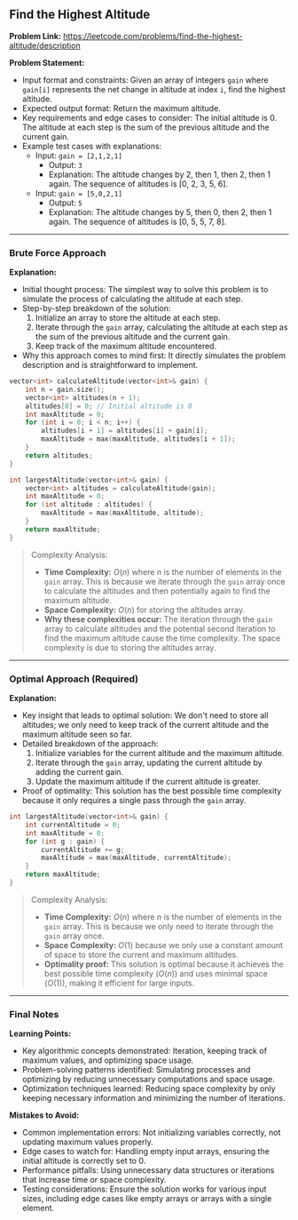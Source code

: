## Find the Highest Altitude
**Problem Link:** https://leetcode.com/problems/find-the-highest-altitude/description

**Problem Statement:**
- Input format and constraints: Given an array of integers `gain` where `gain[i]` represents the net change in altitude at index `i`, find the highest altitude.
- Expected output format: Return the maximum altitude.
- Key requirements and edge cases to consider: The initial altitude is 0. The altitude at each step is the sum of the previous altitude and the current gain.
- Example test cases with explanations:
  - Input: `gain = [2,1,2,1]`
    - Output: `3`
    - Explanation: The altitude changes by 2, then 1, then 2, then 1 again. The sequence of altitudes is [0, 2, 3, 5, 6].
  - Input: `gain = [5,0,2,1]`
    - Output: `5`
    - Explanation: The altitude changes by 5, then 0, then 2, then 1 again. The sequence of altitudes is [0, 5, 5, 7, 8].

---

### Brute Force Approach

**Explanation:**
- Initial thought process: The simplest way to solve this problem is to simulate the process of calculating the altitude at each step.
- Step-by-step breakdown of the solution:
  1. Initialize an array to store the altitude at each step.
  2. Iterate through the `gain` array, calculating the altitude at each step as the sum of the previous altitude and the current gain.
  3. Keep track of the maximum altitude encountered.
- Why this approach comes to mind first: It directly simulates the problem description and is straightforward to implement.

```cpp
vector<int> calculateAltitude(vector<int>& gain) {
    int n = gain.size();
    vector<int> altitudes(n + 1);
    altitudes[0] = 0; // Initial altitude is 0
    int maxAltitude = 0;
    for (int i = 0; i < n; i++) {
        altitudes[i + 1] = altitudes[i] + gain[i];
        maxAltitude = max(maxAltitude, altitudes[i + 1]);
    }
    return altitudes;
}

int largestAltitude(vector<int>& gain) {
    vector<int> altitudes = calculateAltitude(gain);
    int maxAltitude = 0;
    for (int altitude : altitudes) {
        maxAltitude = max(maxAltitude, altitude);
    }
    return maxAltitude;
}
```

> Complexity Analysis:
> - **Time Complexity:** $O(n)$ where $n$ is the number of elements in the `gain` array. This is because we iterate through the `gain` array once to calculate the altitudes and then potentially again to find the maximum altitude.
> - **Space Complexity:** $O(n)$ for storing the altitudes array.
> - **Why these complexities occur:** The iteration through the `gain` array to calculate altitudes and the potential second iteration to find the maximum altitude cause the time complexity. The space complexity is due to storing the altitudes array.

---

### Optimal Approach (Required)

**Explanation:**
- Key insight that leads to optimal solution: We don't need to store all altitudes; we only need to keep track of the current altitude and the maximum altitude seen so far.
- Detailed breakdown of the approach:
  1. Initialize variables for the current altitude and the maximum altitude.
  2. Iterate through the `gain` array, updating the current altitude by adding the current gain.
  3. Update the maximum altitude if the current altitude is greater.
- Proof of optimality: This solution has the best possible time complexity because it only requires a single pass through the `gain` array.

```cpp
int largestAltitude(vector<int>& gain) {
    int currentAltitude = 0;
    int maxAltitude = 0;
    for (int g : gain) {
        currentAltitude += g;
        maxAltitude = max(maxAltitude, currentAltitude);
    }
    return maxAltitude;
}
```

> Complexity Analysis:
> - **Time Complexity:** $O(n)$ where $n$ is the number of elements in the `gain` array. This is because we only need to iterate through the `gain` array once.
> - **Space Complexity:** $O(1)$ because we only use a constant amount of space to store the current and maximum altitudes.
> - **Optimality proof:** This solution is optimal because it achieves the best possible time complexity ($O(n)$) and uses minimal space ($O(1)$), making it efficient for large inputs.

---

### Final Notes

**Learning Points:**
- Key algorithmic concepts demonstrated: Iteration, keeping track of maximum values, and optimizing space usage.
- Problem-solving patterns identified: Simulating processes and optimizing by reducing unnecessary computations and space usage.
- Optimization techniques learned: Reducing space complexity by only keeping necessary information and minimizing the number of iterations.

**Mistakes to Avoid:**
- Common implementation errors: Not initializing variables correctly, not updating maximum values properly.
- Edge cases to watch for: Handling empty input arrays, ensuring the initial altitude is correctly set to 0.
- Performance pitfalls: Using unnecessary data structures or iterations that increase time or space complexity.
- Testing considerations: Ensure the solution works for various input sizes, including edge cases like empty arrays or arrays with a single element.
